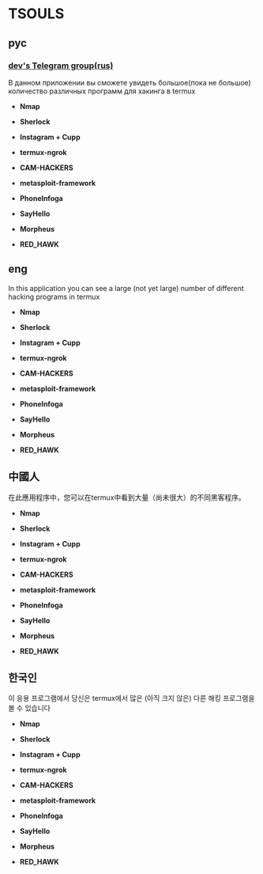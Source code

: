 # TSOULS

## рус
### [dev's Telegram group(rus)](https://t.me/joinchat/J6z8nxSkAQPa68JbIGRqyg)
В данном приложении вы сможете увидеть большое(пока не большое) количество различных программ для хакинга в termux

- **Nmap**

- **Sherlock**

- **Instagram + Cupp**

- **termux-ngrok**

- **CAM-HACKERS**

- **metasploit-framework**

- **PhoneInfoga**

- **SayHello**

- **Morpheus**

- **RED_HAWK**

## eng
In this application you can see a large (not yet large) number of different hacking programs in termux

- **Nmap**

- **Sherlock**

- **Instagram + Cupp**

- **termux-ngrok**

- **CAM-HACKERS**

- **metasploit-framework**

- **PhoneInfoga**

- **SayHello**

- **Morpheus**

- **RED_HAWK**


## 中國人
在此應用程序中，您可以在termux中看到大量（尚未很大）的不同黑客程序。

- **Nmap**

- **Sherlock**

- **Instagram + Cupp**

- **termux-ngrok**

- **CAM-HACKERS**

- **metasploit-framework**

- **PhoneInfoga**

- **SayHello**

- **Morpheus**

- **RED_HAWK**


## 한국인
이 응용 프로그램에서 당신은 termux에서 많은 (아직 크지 않은) 다른 해킹 프로그램을 볼 수 있습니다

- **Nmap**

- **Sherlock**

- **Instagram + Cupp**

- **termux-ngrok**

- **CAM-HACKERS**

- **metasploit-framework**

- **PhoneInfoga**

- **SayHello**

- **Morpheus**

- **RED_HAWK**

